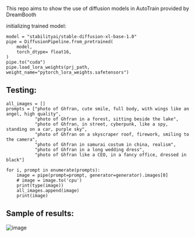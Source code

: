This repo aims to show the use of diffusion models in AutoTrain provided by DreamBooth

initializing trained model:
~~~
model = "stabilityai/stable-diffusion-xl-base-1.0"
pipe = DiffusionPipeline.from_pretrained(
    model,
    torch_dtype= float16,
)
pipe.to("cuda")
pipe.load_lora_weights(prj_path, weight_name="pytorch_lora_weights.safetensors")
~~~

## Testing:
~~~
all_images = []
prompts = ["photo of Ghfran, cute smile, full body, with wings like an angel, high quality",
           "photo of Ghfran in a forest, sitting beside the lake",
           "photo of Ghfran, in street, cyberpunk, like a spy, standing on a car, purple sky",
           "photo of Ghfran on a skyscraper roof, firework, smiling to the camera",
           "photo of Ghfran in samurai costum in china, realism",
           "photo of Ghfran in a long wedding dress",
           "photo of Ghfran like a CEO, in a fancy office, dressed in black"]

for i, prompt in enumerate(prompts):
    image = pipe(prompt=prompt, generator=generator).images[0]
    # image = image.to('cpu')
    print(type(image))
    all_images.append(image)
    print(image)
~~~

## Sample of results:

![image](https://github.com/ghfranj/Image-Generation-with-AutoTrain-DreamBooth/assets/98123238/4853dbe5-a7e1-4690-ac3c-b4f573feae5c)


